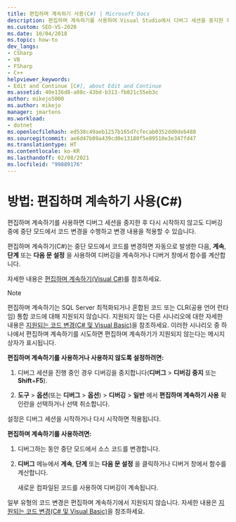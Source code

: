 ```yaml
---
title: 편집하며 계속하기 사용(C#) | Microsoft Docs
description: 편집하며 계속하기를 사용하여 Visual Studio에서 디버그 세션을 중지한 후 다시 시작하지 않고도 디버그 중에 중단 모드에서 코드를 변경하고 변경 내용을 적용합니다.
ms.custom: SEO-VS-2020
ms.date: 10/04/2018
ms.topic: how-to
dev_langs:
- CSharp
- VB
- FSharp
- C++
helpviewer_keywords:
- Edit and Continue [C#], about Edit and Continue
ms.assetid: 40e136d8-a08c-43bd-b313-fb821c55eb3c
author: mikejo5000
ms.author: mikejo
manager: jmartens
ms.workload:
- dotnet
ms.openlocfilehash: ed538c49aeb1257b165d7cfecab0352dd0deb488
ms.sourcegitcommit: ae6d47b09a439cd0e13180f5e89510e3e347fd47
ms.translationtype: HT
ms.contentlocale: ko-KR
ms.lasthandoff: 02/08/2021
ms.locfileid: "99889176"
---
```

# <a name="how-to-use-edit-and-continue-c"></a>방법: 편집하며 계속하기 사용(C#)
편집하며 계속하기를 사용하면 디버그 세션을 중지한 후 다시 시작하지 않고도 디버깅 중에 중단 모드에서 코드 변경을 수행하고 변경 내용을 적용할 수 있습니다.

편집하며 계속하기(C#)는 중단 모드에서 코드를 변경하면 자동으로 발생한 다음, **계속**, **단계** 또는 **다음 문 설정** 을 사용하여 디버깅을 계속하거나 디버거 창에서 함수를 계산합니다.

자세한 내용은 [편집하며 계속하기(Visual C#)](../debugger/edit-and-continue-visual-csharp.md)를 참조하세요.

>[!NOTE]
>편집하며 계속하기는 SQL Server 최적화되거나 혼합된 코드 또는 CLR(공용 언어 런타임) 통합 코드에 대해 지원되지 않습니다. 지원되지 않는 다른 시나리오에 대한 자세한 내용은 [지원되는 코드 변경(C# 및 Visual Basic)](../debugger/supported-code-changes-csharp.md)을 참조하세요. 이러한 시나리오 중 하나에서 편집하며 계속하기를 시도하면 편집하며 계속하기가 지원되지 않는다는 메시지 상자가 표시됩니다.

**편집하며 계속하기를 사용하거나 사용하지 않도록 설정하려면:**

1. 디버그 세션을 진행 중인 경우 디버깅을 중지합니다(**디버그** > **디버깅 중지** 또는 **Shift**+**F5**).

1. **도구** > **옵션**(또는 **디버그** > **옵션**) > **디버깅** > **일반** 에서 **편집하며 계속하기 사용** 확인란을 선택하거나 선택 취소합니다.

설정은 디버그 세션을 시작하거나 다시 시작하면 적용됩니다.

**편집하며 계속하기를 사용하려면:**

1. 디버그하는 동안 중단 모드에서 소스 코드를 변경합니다.

1. **디버그** 메뉴에서 **계속**, **단계** 또는 **다음 문 설정** 을 클릭하거나 디버거 창에서 함수를 계산합니다.

   새로운 컴파일된 코드를 사용하여 디버깅이 계속됩니다.

일부 유형의 코드 변경은 편집하며 계속하기에서 지원되지 않습니다. 자세한 내용은 [지원되는 코드 변경(C# 및 Visual Basic)](../debugger/supported-code-changes-csharp.md)을 참조하세요.
